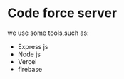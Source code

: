 # Code force server

we use some tools,such as:

<ul>
<li>Express js</li>
<li>Node js</li>
<li>Vercel</li>
<li>firebase</li>
</ul>

